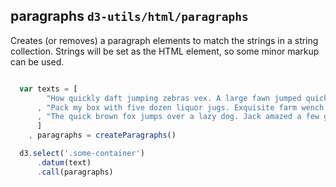## paragraphs `d3-utils/html/paragraphs` 

Creates (or removes) a paragraph elements to match the strings in a string collection.
Strings will be set as the HTML element, so some minor markup can be used.

```javascript

  var texts = [ 
        "How quickly daft jumping zebras vex. A large fawn jumped quickly over white zinc boxes."
      , "Pack my box with five dozen liquor jugs. Exquisite farm wench gives body jolt to prize stinker."
      , "The quick brown fox jumps over a lazy dog. Jack amazed a few girls by dropping the antique onyx vase!"
      ]
    , paragraphs = createParagraphs()

  d3.select('.some-container')
      .datum(text)
      .call(paragraphs)
```
